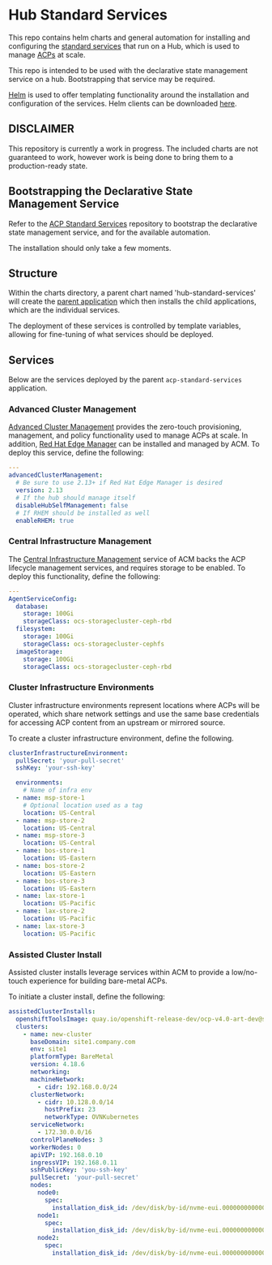 # Hub Standard Services
This repo contains helm charts and general automation for installing and configuring the [standard services](https://github.com/RedHatEdge/patterns/blob/main/patterns/rh-hub-standard-services/README.md) that run on a Hub, which is used to manage [ACPs](https://github.com/RedHatEdge/patterns/blob/main/patterns/acp-standardized-architecture-ha/README.md) at scale.

This repo is intended to be used with the declarative state management service on a hub. Bootstrapping that service may be required.

[Helm](https://helm.sh/) is used to offer templating functionality around the installation and configuration of the services. Helm clients can be downloaded [here](https://helm.sh/docs/intro/install/).

## DISCLAIMER
This repository is currently a work in progress. The included charts are not guaranteed to work, however work is being done to bring them to a production-ready state.

## Bootstrapping the Declarative State Management Service
Refer to the [ACP Standard Services](https://github.com/RedHatEdge/acp-standard-services-public?tab=readme-ov-file#bootstrapping-the-declarative-state-management-service) repository to bootstrap the declarative state management service, and for the available automation.

The installation should only take a few moments.

## Structure
Within the charts directory, a parent chart named 'hub-standard-services' will create the [parent application](https://argo-cd.readthedocs.io/en/stable/operator-manual/cluster-bootstrapping/) which then installs the child applications, which are the individual services.

The deployment of these services is controlled by template variables, allowing for fine-tuning of what services should be deployed.

## Services
Below are the services deployed by the parent `acp-standard-services` application.

### Advanced Cluster Management
[Advanced Cluster Management](https://www.redhat.com/en/technologies/management/advanced-cluster-management) provides the zero-touch provisioning, management, and policy functionality used to manage ACPs at scale. In addition, [Red Hat Edge Manager](https://www.redhat.com/en/about/press-releases/red-hat-introduces-red-hat-edge-manager-overseeing-fleets-devices) can be installed and managed by ACM. To deploy this service, define the following:

```yaml
---
advancedClusterManagement:
  # Be sure to use 2.13+ if Red Hat Edge Manager is desired
  version: 2.13
  # If the hub should manage itself
  disableHubSelfManagement: false
  # If RHEM should be installed as well
  enableRHEM: true
```

### Central Infrastructure Management
The [Central Infrastructure Management](https://docs.redhat.com/en/documentation/red_hat_advanced_cluster_management_for_kubernetes/2.13/html/clusters/cluster_mce_overview#cluster-lifecycle-arch) service of ACM backs the ACP lifecycle management services, and requires storage to be enabled. To deploy this functionality, define the following:

```yaml
---
AgentServiceConfig:
  database:
    storage: 100Gi
    storageClass: ocs-storagecluster-ceph-rbd
  filesystem:
    storage: 100Gi
    storageClass: ocs-storagecluster-cephfs
  imageStorage:
    storage: 100Gi
    storageClass: ocs-storagecluster-ceph-rbd
```

### Cluster Infrastructure Environments
Cluster infrastructure environments represent locations where ACPs will be operated, which share network settings and use the same base credentials for accessing ACP content from an upstream or mirrored source.

To create a cluster infrastructure environment, define the following.

```yaml
clusterInfrastructureEnvironment:
  pullSecret: 'your-pull-secret'
  sshKey: 'your-ssh-key'

  environments:
    # Name of infra env
  - name: msp-store-1
    # Optional location used as a tag
    location: US-Central
  - name: msp-store-2
    location: US-Central
  - name: msp-store-3
    location: US-Central
  - name: bos-store-1
    location: US-Eastern
  - name: bos-store-2
    location: US-Eastern
  - name: bos-store-3
    location: US-Eastern
  - name: lax-store-1
    location: US-Pacific
  - name: lax-store-2
    location: US-Pacific
  - name: lax-store-3
    location: US-Pacific
```

### Assisted Cluster Install
Assisted cluster installs leverage services within ACM to provide a low/no-touch experience for building bare-metal ACPs.

To initiate a cluster install, define the following:

```yaml
assistedClusterInstalls:
  openshiftToolsImage: quay.io/openshift-release-dev/ocp-v4.0-art-dev@sha256:96f217fd794eed50ee2c075d44ec56b7f8cfed4370662df59dc06c70ac2d67c0
  clusters:
    - name: new-cluster
      baseDomain: site1.company.com
      env: site1
      platformType: BareMetal
      version: 4.18.6
      networking:
      machineNetwork:
        - cidr: 192.168.0.0/24
      clusterNetwork:
        - cidr: 10.128.0.0/14
          hostPrefix: 23
          networkType: OVNKubernetes 
      serviceNetwork:
        - 172.30.0.0/16
      controlPlaneNodes: 3
      workerNodes: 0
      apiVIP: 192.168.0.10
      ingressVIP: 192.168.0.11
      sshPublicKey: 'you-ssh-key'
      pullSecret: 'your-pull-secret'
      nodes:
        node0:
          spec:
            installation_disk_id: /dev/disk/by-id/nvme-eui.00000000000000000026b768704fd5a5
        node1:
          spec:
            installation_disk_id: /dev/disk/by-id/nvme-eui.00000000000000000026b768704fb795
        node2:
          spec:
            installation_disk_id: /dev/disk/by-id/nvme-eui.00000000000000000026b768704fb745
```
